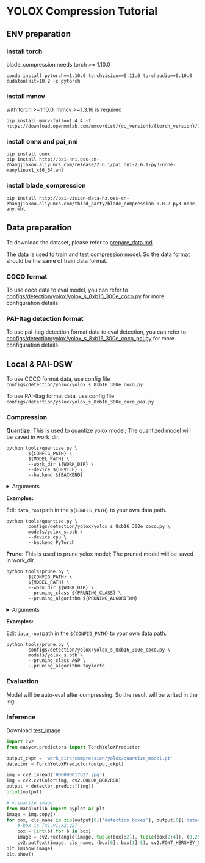 # YOLOX Compression Tutorial

## ENV preparation
### install torch
blade_compression needs torch >= 1.10.0
```shell
conda install pytorch==1.10.0 torchvision==0.11.0 torchaudio==0.10.0 cudatoolkit=10.2 -c pytorch
```
### install mmcv
with torch >=1.10.0, mmcv >=1.3.16 is required
```shell
pip install mmcv-full==1.4.4 -f https://download.openmmlab.com/mmcv/dist/{cu_version}/{torch_version}/index.html
```
### install onnx and pai_nni
```shell
pip install onnx
pip install http://pai-nni.oss-cn-zhangjiakou.aliyuncs.com/release/2.6.1/pai_nni-2.6.1-py3-none-manylinux1_x86_64.whl
```
### install blade_compression
```shell
pip install http://pai-vision-data-hz.oss-cn-zhangjiakou.aliyuncs.com/third_party/blade_compression-0.0.2-py3-none-any.whl
```

## Data preparation
To download the dataset, please refer to [prepare_data.md](../prepare_data.md).

The data is used to train and test compression model. So the data format should be the same of train data format.

### COCO format
To use coco data to eval model, you can refer to [configs/detection/yolox/yolox_s_8xb16_300e_coco.py](../../configs/detection/yolox/yolox_s_8xb16_300e_coco.py) for more configuration details.

### PAI-Itag detection format
To use pai-itag detection format data to eval detection, you can refer to [configs/detection/yolox/yolox_s_8xb16_300e_coco_pai.py](../../configs/detection/yolox/yolox_s_8xb16_300e_coco_pai.py) for more configuration details.

## Local & PAI-DSW

To use COCO format data, use config file `configs/detection/yolox/yolox_s_8xb16_300e_coco.py`

To use PAI-Itag format data, use config file `configs/detection/yolox/yolox_s_8xb16_300e_coco_pai.py`


### Compression
**Quantize:**
This is used to quantize yolox model; The quantized model will be saved in work_dir.

```shell
python tools/quantize.py \
		${CONFIG_PATH} \
		${MODEL_PATH} \
		--work_dir ${WORK_DIR} \
		--device ${DEVICE} \
		--backend ${BACKEND}
```


<details>
<summary>Arguments</summary>

- `CONFIG_PATH`: the config file path of a detection method

- `WORK_DIR`: your path to save models and logs

- `MODEL_PATH`: the models to be quantized

- `DEVICE`: the device quantized models use (cpu/arm)

- `BACKEND`: the quantized models's framework (PyTorch/MNN)

</details>

**Examples:**

Edit `data_root`path in the `${CONFIG_PATH}` to your own data path.

```shell
python tools/quantize.py \
		configs/detection/yolox/yolox_s_8xb16_300e_coco.py \
		models/yolox_s.pth \
		--device cpu \
		--backend PyTorch
```

**Prune:**
This is used to prune yolox model; The pruned model will be saved in work_dir.

```shell
python tools/prune.py \
		${CONFIG_PATH} \
		${MODEL_PATH} \
		--work_dir ${WORK_DIR} \
		--pruning_class ${PRUNING_CLASS} \
		--pruning_algorithm ${PRUNING_ALGORITHM}
```


<details>
<summary>Arguments</summary>

- `CONFIG_PATH`: the config file path of a detection method

- `WORK_DIR`: your path to save models and logs

- `MODEL_PATH`: the quantized models

- `PRUNING_CLASS`: pruning class for pruning models (AGP)

- `PRUNING_ALGORITHM`: pruning algorithm using by pruning class (taylorfo)
</details>

**Examples:**

Edit `data_root`path in the `${CONFIG_PATH}` to your own data path.

```shell
python tools/prune.py \
		configs/detection/yolox/yolox_s_8xb16_300e_coco.py \
		models/yolox_s.pth \
		--pruning_class AGP \
		--pruning_algorithm taylorfo
```

### Evaluation

Model will be auto-eval after compressing. So the result will be writed in the log.

### Inference
Download [test_image](http://pai-vision-data-hz.oss-cn-zhangjiakou.aliyuncs.com/data/small_coco_demo/val2017/000000017627.jpg)

```python
import cv2
from easycv.predictors import TorchYoloXPredictor

output_ckpt = 'work_dirs/compression/yolox/quantize_model.pt'
detector = TorchYoloXPredictor(output_ckpt)

img = cv2.imread('000000017627.jpg')
img = cv2.cvtColor(img, cv2.COLOR_BGR2RGB)
output = detector.predict([img])
print(output)

# visualize image
from matplotlib import pyplot as plt
image = img.copy()
for box, cls_name in zip(output[0]['detection_boxes'], output[0]['detection_class_names']):
    # box is [x1,y1,x2,y2]
    box = [int(b) for b in box]
    image = cv2.rectangle(image, tuple(box[:2]), tuple(box[2:4]), (0,255,0), 2)
    cv2.putText(image, cls_name, (box[0], box[1]-5), cv2.FONT_HERSHEY_SIMPLEX, 1.0, (0,0,255), 2)
plt.imshow(image)
plt.show()
```
